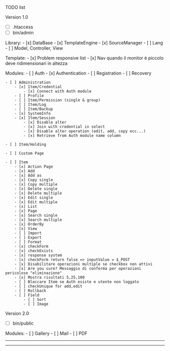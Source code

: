 TODO list

Version 1.0

- [ ] .htaccess
- [ ] bin/admin

Library:
	- [x] DataBase
	- [x] TemplateEngine
	- [x] SourceManager
	- [ ] Lang
	- [ ] Model, Controller, View

Template:
	- [x] Problem responsive list
	- [x] Nav quando il monitor è piccolo deve ridimensionari in altezza

Modules: 
	- [ ] Auth
		- [x] Authentication
		- [ ] Registration
		- [ ] Recovery

	- [ ] Administration
		- [x] Item/Credential
			- [x] Connect with Auth module
		- [ ] Profile
		- [ ] Item/Permission (single & group)
		- [ ] Item/Log
		- [ ] Item/Backup
		- [x] SystemInfo
		- [x] Item/Session
			- [x] Disable alter
			- [x] Join with credential in select
			- [x] Disable alter operation (edit, add, copy ecc...)
			- [x] Retrieve from Auth module name column

	- [ ] Item/Holding

	- [ ] Custom Page

	- [ ] Item
		- [x] Action Page
		- [x] Add
		- [x] Add as
		- [x] Copy single
		- [x] Copy multiple
		- [x] Delete single
		- [x] Delete multiple
		- [x] Edit single
		- [x] Edit multiple
		- [x] List
		- [x] Page 
		- [x] Search single
		- [x] Search multiple
		- [x] OrderBy
		- [x] View
		- [ ] Import
		- [ ] Export
		- [ ] Format
		- [x] checkForm
		- [x] checkExists
		- [x] response system
		- [x] checkForm return false => inputValue = $_POST
		- [x] Disabilitare operazioni multiple se checkbox non attivi
		- [x] Are you sure? Messaggio di conferma per operazioni pericolose "eliminazione"
		- [x] Mostra risultati 5,25,100
		- [ ] Bloccare Item se Auth esiste e utente non loggato
		- [ ] checkUnique for add,edit
		- [ ] Rollback
		- [ ] Field
			- [ ] Sort
			- [ ] Image

Version 2.0

- [ ] bin/public

Modules:
	- [ ] Gallery
	- [ ] Mail
	- [ ] PDF

_______________________________________________________________________________________________________
-------------------------------------------------------------------------------------------------------

